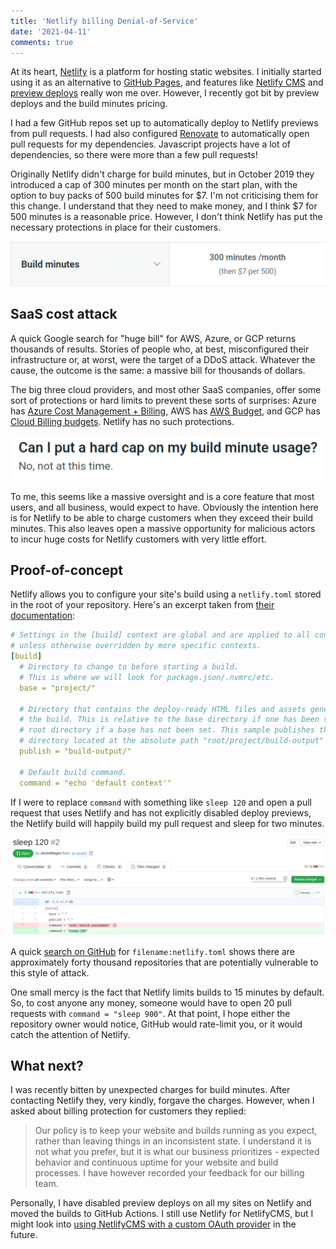 ```yaml
---
title: 'Netlify billing Denial-of-Service'
date: '2021-04-11'
comments: true
---
```


At its heart, [Netlify](https://www.netlify.com/) is a platform for hosting static websites. I initially started using it as an alternative to [GitHub Pages](https://pages.github.com/), and features like [Netlify CMS](https://www.netlifycms.org/) and [preview deploys](https://www.netlify.com/blog/2016/07/20/introducing-deploy-previews-in-netlify/) really won me over. However, I recently got bit by preview deploys and the build minutes pricing.

I had a few GitHub repos set up to automatically deploy to Netlify previews from pull requests. I had also configured [Renovate](https://renovate.whitesourcesoftware.com/) to automatically open pull requests for my dependencies. Javascript projects have a lot of dependencies, so there were more than a few pull requests!

Originally Netlify didn't charge for build minutes, but in October 2019 they introduced a cap of 300 minutes per month on the start plan, with the option to buy packs of 500 build minutes for $7. I'm not criticising them for this change. I understand that they need to make money, and I think $7 for 500 minutes is a reasonable price. However, I don't think Netlify has put the necessary protections in place for their customers.

![](/img/netlify-1.png)

## SaaS cost attack

A quick Google search for "huge bill" for AWS, Azure, or GCP returns thousands of results. Stories of people who, at best, misconfigured their infrastructure or, at worst, were the target of a DDoS attack. Whatever the cause, the outcome is the same: a massive bill for thousands of dollars.

The big three cloud providers, and most other SaaS companies, offer some sort of protections or hard limits to prevent these sorts of surprises: Azure has [Azure Cost Management + Billing](https://azure.microsoft.com/en-us/services/cost-management/), AWS has [AWS Budget](https://aws.amazon.com/aws-cost-management/aws-budgets/), and GCP has [Cloud Billing budgets](https://cloud.google.com/billing/docs/how-to/budgets). Netlify has no such protections.

![](/img/netlify-2.png)

To me, this seems like a massive oversight and is a core feature that most users, and all business, would expect to have. Obviously the intention here is for Netlify to be able to charge customers when they exceed their build minutes. This also leaves open a massive opportunity for malicious actors to incur huge costs for Netlify customers with very little effort.

## Proof-of-concept

Netlify allows you to configure your site's build using a `netlify.toml` stored in the root of your repository. Here's an excerpt taken from [their documentation](https://docs.netlify.com/configure-builds/file-based-configuration/#sample-file):

```yaml
# Settings in the [build] context are global and are applied to all contexts
# unless otherwise overridden by more specific contexts.
[build]
  # Directory to change to before starting a build.
  # This is where we will look for package.json/.nvmrc/etc.
  base = "project/"

  # Directory that contains the deploy-ready HTML files and assets generated by
  # the build. This is relative to the base directory if one has been set, or the
  # root directory if a base has not been set. This sample publishes the
  # directory located at the absolute path "root/project/build-output"
  publish = "build-output/"

  # Default build command.
  command = "echo 'default context'"
```

If I were to replace `command` with something like `sleep 120` and open a pull request that uses Netlify and has not explicitly disabled deploy previews, the Netlify build will happily build my pull request and sleep for two minutes.

![](/img/netlify-3.png)

A quick [search on GitHub](https://github.com/search?q=filename%3Anetlify.toml) for `filename:netlify.toml` shows there are approximately forty thousand repositories that are potentially vulnerable to this style of attack.

One small mercy is the fact that Netlify limits builds to 15 minutes by default. So, to cost anyone any money, someone would have to open 20 pull requests with `command = "sleep 900"`. At that point, I hope either the repository owner would notice, GitHub would rate-limit you, or it would catch the attention of Netlify.

## What next?

I was recently bitten by unexpected charges for build minutes. After contacting Netlify they, very kindly, forgave the charges. However, when I asked about billing protection for customers they replied:

> Our policy is to keep your website and builds running as you expect, rather than leaving things in an inconsistent state. I understand it is not what you prefer, but it is what our business prioritizes - expected behavior and continuous uptime for your website and build processes. I have however recorded your feedback for our billing team.

Personally, I have disabled preview deploys on all my sites on Netlify and moved the builds to GitHub Actions. I still use Netlify for NetlifyCMS, but I might look into [using NetlifyCMS with a custom OAuth provider](https://tylergaw.com/articles/netlify-cms-custom-oath-provider/) in the future.